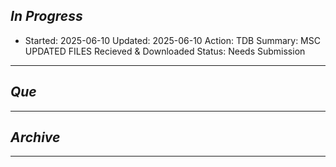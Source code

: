## *In Progress*

- Started: 2025-06-10
  Updated: 2025-06-10
  Action: TDB
  Summary: MSC UPDATED FILES Recieved & Downloaded
  Status: Needs Submission

--------------------

## *Que*

-----------------------------------
## *Archive*

-----------------------------------
